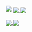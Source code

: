 ![](https://hit.yhype.me/github/profile?user_id=52111185)
<a href="https://github.com/LibRapid/LibRapidRust">
  <img align="center" src="https://github-readme-stats.vercel.app/api/pin/?username=nervousnullptr&repo=librapidrust&theme=radical&hide_border=true" />
</a>
<a href="https://github.com/NervousNullPtr/Von-Vektoren-und-Polynomen">
  <img align="center" src="https://github-readme-stats.vercel.app/api/pin/?username=nervousnullptr&repo=von-vektoren-und-polynomen&theme=radical&hide_border=true" />
</a>
<br><br>
<a href="https://github.com/NervousNullPtr">
  <img align="center" src="https://github-readme-stats.vercel.app/api?username=nervousnullptr&show_icons=true&theme=radical&include_all_commits=true&count_private=true&hide_border=true" />
</a><a href="https://github.com/NervousNullPtr">
  <img align="center" src="https://github-readme-stats.vercel.app/api/top-langs/?username=nervousnullptr&theme=radical&style=compact&hide=JavaScript,HTML,CSS,Roff&show_icons=true&include_all_commits=true&count_private=true&hide_border=true&langs_count=3" />
  </a>
<br><br>
